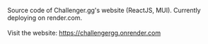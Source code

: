 Source code of Challenger.gg's website (ReactJS, MUI). Currently deploying on render.com.
<br>
<br>
Visit the website: https://challengergg.onrender.com

